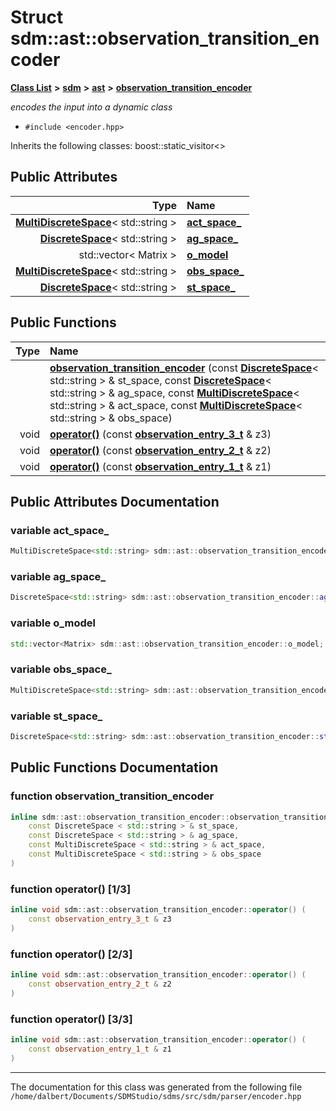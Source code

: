 
<NavBar active_item_id="2"/>

# Struct sdm::ast::observation\_transition\_encoder


[**Class List**](annotated.md) **>** [**sdm**](namespacesdm.md) **>** [**ast**](namespacesdm_1_1ast.md) **>** [**observation\_transition\_encoder**](structsdm_1_1ast_1_1observation__transition__encoder.md)



_encodes the input into a dynamic class_ 

* `#include <encoder.hpp>`



Inherits the following classes: boost::static_visitor<>










## Public Attributes

| Type | Name |
| ---: | :--- |
|  [**MultiDiscreteSpace**](classsdm_1_1MultiDiscreteSpace.md)&lt; std::string &gt; | [**act\_space\_**](structsdm_1_1ast_1_1observation__transition__encoder.md#variable-act-space-)  <br> |
|  [**DiscreteSpace**](classsdm_1_1DiscreteSpace.md)&lt; std::string &gt; | [**ag\_space\_**](structsdm_1_1ast_1_1observation__transition__encoder.md#variable-ag-space-)  <br> |
|  std::vector&lt; Matrix &gt; | [**o\_model**](structsdm_1_1ast_1_1observation__transition__encoder.md#variable-o-model)  <br> |
|  [**MultiDiscreteSpace**](classsdm_1_1MultiDiscreteSpace.md)&lt; std::string &gt; | [**obs\_space\_**](structsdm_1_1ast_1_1observation__transition__encoder.md#variable-obs-space-)  <br> |
|  [**DiscreteSpace**](classsdm_1_1DiscreteSpace.md)&lt; std::string &gt; | [**st\_space\_**](structsdm_1_1ast_1_1observation__transition__encoder.md#variable-st-space-)  <br> |


## Public Functions

| Type | Name |
| ---: | :--- |
|   | [**observation\_transition\_encoder**](structsdm_1_1ast_1_1observation__transition__encoder.md#function-observation-transition-encoder) (const [**DiscreteSpace**](classsdm_1_1DiscreteSpace.md)&lt; std::string &gt; & st\_space, const [**DiscreteSpace**](classsdm_1_1DiscreteSpace.md)&lt; std::string &gt; & ag\_space, const [**MultiDiscreteSpace**](classsdm_1_1MultiDiscreteSpace.md)&lt; std::string &gt; & act\_space, const [**MultiDiscreteSpace**](classsdm_1_1MultiDiscreteSpace.md)&lt; std::string &gt; & obs\_space) <br> |
|  void | [**operator()**](structsdm_1_1ast_1_1observation__transition__encoder.md#function-operator()-1-3) (const [**observation\_entry\_3\_t**](structsdm_1_1ast_1_1observation__entry__3__t.md) & z3) <br> |
|  void | [**operator()**](structsdm_1_1ast_1_1observation__transition__encoder.md#function-operator()-2-3) (const [**observation\_entry\_2\_t**](structsdm_1_1ast_1_1observation__entry__2__t.md) & z2) <br> |
|  void | [**operator()**](structsdm_1_1ast_1_1observation__transition__encoder.md#function-operator()-3-3) (const [**observation\_entry\_1\_t**](structsdm_1_1ast_1_1observation__entry__1__t.md) & z1) <br> |








## Public Attributes Documentation


### variable act\_space\_ 


```cpp
MultiDiscreteSpace<std::string> sdm::ast::observation_transition_encoder::act_space_;
```



### variable ag\_space\_ 


```cpp
DiscreteSpace<std::string> sdm::ast::observation_transition_encoder::ag_space_;
```



### variable o\_model 


```cpp
std::vector<Matrix> sdm::ast::observation_transition_encoder::o_model;
```



### variable obs\_space\_ 


```cpp
MultiDiscreteSpace<std::string> sdm::ast::observation_transition_encoder::obs_space_;
```



### variable st\_space\_ 


```cpp
DiscreteSpace<std::string> sdm::ast::observation_transition_encoder::st_space_;
```


## Public Functions Documentation


### function observation\_transition\_encoder 


```cpp
inline sdm::ast::observation_transition_encoder::observation_transition_encoder (
    const DiscreteSpace < std::string > & st_space,
    const DiscreteSpace < std::string > & ag_space,
    const MultiDiscreteSpace < std::string > & act_space,
    const MultiDiscreteSpace < std::string > & obs_space
) 
```



### function operator() [1/3]


```cpp
inline void sdm::ast::observation_transition_encoder::operator() (
    const observation_entry_3_t & z3
) 
```



### function operator() [2/3]


```cpp
inline void sdm::ast::observation_transition_encoder::operator() (
    const observation_entry_2_t & z2
) 
```



### function operator() [3/3]


```cpp
inline void sdm::ast::observation_transition_encoder::operator() (
    const observation_entry_1_t & z1
) 
```



------------------------------
The documentation for this class was generated from the following file `/home/dalbert/Documents/SDMStudio/sdms/src/sdm/parser/encoder.hpp`